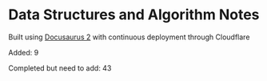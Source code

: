 # Data Structures and Algorithm Notes

Built using [Docusaurus 2](https://docusaurus.io/) with continuous deployment through Cloudflare


Added: 9

Completed but need to add: 43